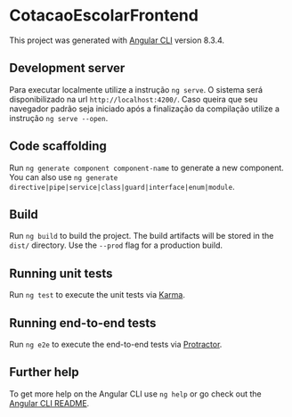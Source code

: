 # CotacaoEscolarFrontend

This project was generated with [Angular CLI](https://github.com/angular/angular-cli) version 8.3.4.

## Development server

Para executar localmente utilize a instrução `ng serve`. O sistema será disponibilizado na url `http://localhost:4200/`. Caso queira que seu navegador padrão seja iniciado após a finalização da compilação utilize a instrução `ng serve --open`.

## Code scaffolding

Run `ng generate component component-name` to generate a new component. You can also use `ng generate directive|pipe|service|class|guard|interface|enum|module`.

## Build

Run `ng build` to build the project. The build artifacts will be stored in the `dist/` directory. Use the `--prod` flag for a production build.

## Running unit tests

Run `ng test` to execute the unit tests via [Karma](https://karma-runner.github.io).

## Running end-to-end tests

Run `ng e2e` to execute the end-to-end tests via [Protractor](http://www.protractortest.org/).

## Further help

To get more help on the Angular CLI use `ng help` or go check out the [Angular CLI README](https://github.com/angular/angular-cli/blob/master/README.md).
